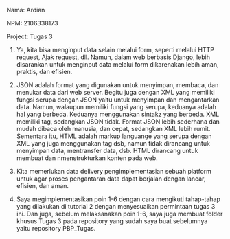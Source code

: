 Nama: Ardian

NPM: 2106338173

Project: Tugas 3

1. Ya, kita bisa menginput data selain melalui form, seperti melalui HTTP request, Ajak request, dll. Namun, dalam web berbasis Django, lebih disarankan untuk menginput data melalui form dikarenakan lebih aman, praktis, dan efisien.

2. JSON adalah format yang digunakan untuk menyimpan, membaca, dan menukar data dari web server. Begitu juga dengan XML yang memiliki fungsi serupa dengan JSON yaitu untuk menyimpan dan mengantarkan data. Namun, walaupun memiliki fungsi yang serupa, keduanya adalah hal yang berbeda. Keduanya menggunakan sintakz yang berbeda. XML memiliki tag, sedangkan JSON tidak. Format JSON lebih sederhana dan mudah dibaca oleh manusia, dan cepat, sedangkan XML lebih rumit. Sementara itu, HTML adalah markup languange yang serupa dengan XML yang juga menggunakan tag dsb, namun tidak dirancang untuk menyimpan data, mentransfer data, dsb. HTML dirancang untuk membuat dan nmenstrukturkan konten pada web.

3. Kita memerlukan data delivery pengimplementasian sebuah platform untuk agar proses pengantaran data dapat berjalan dengan lancar, efisien, dan aman.

4. Saya megimplementasikan poin 1-6 dengan cara mengikuti tahap-tahap yang dilakukan di tutorial 2 dengan menyesuaikan permintaan tugas 3 ini. Dan juga, sebelum melaksanakan poin 1-6, saya juga membuat folder khusus Tugas 3 pada repository yang sudah saya buat sebelumnya yaitu repository PBP_Tugas.